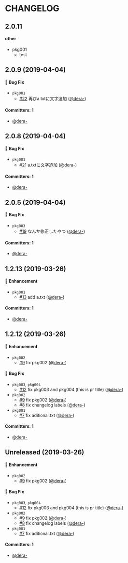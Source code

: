 # CHANGELOG





## 2.0.11
#### other
* pkg001
  * test

## 2.0.9 (2019-04-04)

#### :bug: Bug Fix
* `pkg001`
  * [#22](https://github.com/dera-/lerna_test/pull/22) 再びa.txtに文字追加 ([@dera-](https://github.com/dera-))

#### Committers: 1
- [@dera-](https://github.com/dera-)

## 2.0.8 (2019-04-04)

#### :bug: Bug Fix
* `pkg001`
  * [#21](https://github.com/dera-/lerna_test/pull/21) a.txtに文字追加 ([@dera-](https://github.com/dera-))

#### Committers: 1
- [@dera-](https://github.com/dera-)



## 2.0.5 (2019-04-04)

#### :bug: Bug Fix
* `pkg003`
  * [#19](https://github.com/dera-/lerna_test/pull/19) なんか修正したやつ ([@dera-](https://github.com/dera-))

#### Committers: 1
- [@dera-](https://github.com/dera-)

## 1.2.13 (2019-03-26)

#### :rocket: Enhancement
* `pkg001`
  * [#13](https://github.com/dera-/lerna_test/pull/13) add a.txt ([@dera-](https://github.com/dera-))

#### Committers: 1
- [@dera-](https://github.com/dera-)


## 1.2.12 (2019-03-26)

#### :rocket: Enhancement
* `pkg002`
  * [#9](https://github.com/dera-/lerna_test/pull/9) fix pkg002 ([@dera-](https://github.com/dera-))

#### :bug: Bug Fix
* `pkg003`, `pkg004`
  * [#12](https://github.com/dera-/lerna_test/pull/12) fix pkg003 and pkg004 (this is pr title) ([@dera-](https://github.com/dera-))
* `pkg002`
  * [#9](https://github.com/dera-/lerna_test/pull/9) fix pkg002 ([@dera-](https://github.com/dera-))
  * [#8](https://github.com/dera-/lerna_test/pull/8) fix changelog labels ([@dera-](https://github.com/dera-))
* `pkg001`
  * [#7](https://github.com/dera-/lerna_test/pull/7) fix aditional.txt ([@dera-](https://github.com/dera-))

#### Committers: 1
- [@dera-](https://github.com/dera-)


## Unreleased (2019-03-26)

#### :rocket: Enhancement
* `pkg002`
  * [#9](https://github.com/dera-/lerna_test/pull/9) fix pkg002 ([@dera-](https://github.com/dera-))

#### :bug: Bug Fix
* `pkg003`, `pkg004`
  * [#12](https://github.com/dera-/lerna_test/pull/12) fix pkg003 and pkg004 (this is pr title) ([@dera-](https://github.com/dera-))
* `pkg002`
  * [#9](https://github.com/dera-/lerna_test/pull/9) fix pkg002 ([@dera-](https://github.com/dera-))
  * [#8](https://github.com/dera-/lerna_test/pull/8) fix changelog labels ([@dera-](https://github.com/dera-))
* `pkg001`
  * [#7](https://github.com/dera-/lerna_test/pull/7) fix aditional.txt ([@dera-](https://github.com/dera-))

#### Committers: 1
- [@dera-](https://github.com/dera-)
